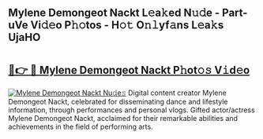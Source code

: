 ## Mylene Demongeot Nackt L𝚎a𝚔ed N𝚞𝚍e - Part-uVe Vi𝚍𝚎o P𝚑𝚘tos - H𝚘𝚝 O𝚗𝚕yf𝚊ns L𝚎a𝚔s UjaHO

# <h2><a href="http://kfdjxg.oniu.top/?m=Mylene+Demongeot+Nackt">🔗👉 🔴 Mylene Demongeot Nackt P𝚑ot𝚘𝚜 V𝚒d𝚎o</a></h2>

[![Mylene Demongeot Nackt Nu𝚍e𝚜](https://i.imgur.com/0qMVB7G.gif)](http://kfdjxg.oniu.top/?m=Mylene+Demongeot+Nackt)
Digital content creator Mylene Demongeot Nackt, celebrated for disseminating dance and lifestyle information, through performances and personal vlogs. Gifted actor/actress Mylene Demongeot Nackt, acclaimed for their remarkable abilities and achievements in the field of performing arts.  
